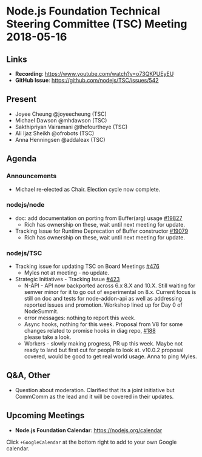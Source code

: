 # Node.js Foundation Technical Steering Committee (TSC) Meeting 2018-05-16

## Links

* **Recording**: https://www.youtube.com/watch?v=o73QKPUEyEU
* **GitHub Issue**: https://github.com/nodejs/TSC/issues/542

## Present

* Joyee Cheung @joyeecheung (TSC)
* Michael Dawson @mhdawson (TSC)
* Sakthipriyan Vairamani @thefourtheye (TSC)
* Ali Ijaz Sheikh @ofrobots (TSC)
* Anna Henningsen @addaleax (TSC)

## Agenda

### Announcements

* Michael re-elected as Chair. Election cycle now complete.

### nodejs/node

* doc: add documentation on porting from Buffer(arg) usage [#19827](https://github.com/nodejs/node/issues/19827)
  * Rich has ownership on these, wait until next meeting for update.
* Tracking Issue for Runtime Deprecation of Buffer constructor [#19079](https://github.com/nodejs/node/issues/19079)
  * Rich has ownership on these, wait until next meeting for update.

### nodejs/TSC

* Tracking issue for updating TSC on Board Meetings 
[#476](https://github.com/nodejs/TSC/issues/476)
  * Myles not at meeting - no update.
* Strategic Initiatives - Tracking Issue [#423](https://github.com/nodejs/TSC/issues/423)
  * N-API - API now backported across 6.x 8.X and 10.X.  Still waiting for semver minor
    for it to go out of experimental on 8.x.  Current focus is still on doc and tests for
    node-addon-api as well as addressing reported issues and promotion.  Workshop
    lined up for Day 0 of NodeSummit.
  * error messages: nothing to report this week.
  * Async hooks, nothing for this week. Proposal from V8 for some changes related 
    to promise hooks in diag repo, [#188](https://github.com/nodejs/diagnostics/issues/188)   
    please take a look.
  * Workers - slowly making progress, PR up this week.  Maybe not ready to land
    but first cut for people to look at.  v10.0.2 proposal covered, would be good to get 
    real world usage. Anna to ping Myles.

## Q&A, Other

* Question about moderation.  Clarified that its a joint initiative but CommComm
  as the lead and it will be covered in their updates.

## Upcoming Meetings

* **Node.js Foundation Calendar**: https://nodejs.org/calendar

Click `+GoogleCalendar` at the bottom right to add to your own Google calendar.

